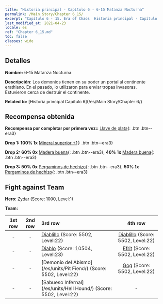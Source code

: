```yaml
---
title: "Historia principal - Capítulo 6 - 6-15 Matanza Nocturna"
permalink: /Main Story/Chapter 6_15/
excerpt: "Capítulo 6 - 15. Era of Chaos  Historia principal - Capítulo 6_15. 6-15 Matanza Nocturna"
last_modified_at: 2021-04-23
locale: es
ref: "Chapter 6_15.md"
toc: false
classes: wide
---
```


## Detalles

 **Nombre:** 6-15 Matanza Nocturna

 **Descripción:** Los demonios tienen en su poder un portal al continente erathiano. En el pasado, lo utilizaron para enviar tropas invasoras. Estuvieron cerca de destruir el continente.

 **Related to:** [Historia principal Capítulo 6](/es/Main Story/Chapter 6/)

## Recompensa obtenida

 **Recompensa por completar por primera vez::** [Llave de plata](/ItemsES/con_693/){: .btn .btn--era3}

 **Drop 1:** **100% 1x** [Mineral superior +1](/ItemsES/mat_19/){: .btn .btn--era3}

 **Drop 2:** **60% 0x** [Madera buena](/ItemsES/mat_13/){: .btn .btn--era3}, **40% 1x** [Madera buena](/ItemsES/mat_13/){: .btn .btn--era3}

 **Drop 3:** **50% 0x** [Pergaminos de hechizo](/ItemsES/con_694/){: .btn .btn--era3}, **50% 1x** [Pergaminos de hechizo](/ItemsES/con_694/){: .btn .btn--era3}


## Fight against Team
 **Hero:** [Zydar](/es/heroes/Zydar/) (Score: 1000, Level:1)

 **Team:**


  | 1st row | 2nd row | 3rd row | 4th row |
  |:----:|:----:|:----|:----:|
  | - | - | [Diablillo](/es/units/Imp/) (Score: 5502, Level:22)  | [Diablillo](/es/units/Imp/) (Score: 5502, Level:22)  |
  | - | - | [Diablo](/es/units/Devil/) (Score: 10504, Level:23)  | [Efrit](/es/units/Efreeti/) (Score: 5502, Level:22)  |
  | - | - | [Demonio del Abismo](/es/units/Pit Fiend/) (Score: 5502, Level:22)  | [Gog](/es/units/Gog/) (Score: 5502, Level:22)  |
  | - | - | [Sabueso Infernal](/es/units/Hell Hound/) (Score: 5502, Level:22)  | - |


